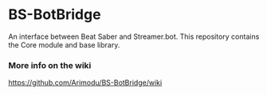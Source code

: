 # BS-BotBridge
An interface between Beat Saber and Streamer.bot. This repository contains the Core module and base library.

### More info on the wiki
https://github.com/Arimodu/BS-BotBridge/wiki
